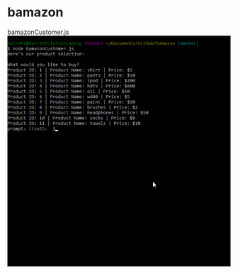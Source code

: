 # bamazon


bamazonCustomer.js 
![Alt Text](https://github.com/glietzen/bamazon/blob/master/readmeGIFS/animation%201.gif)